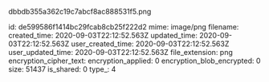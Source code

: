 dbbdb355a362c19c7abcf8ac888531f5.png

id: de599586f1414bc29fcab8cb25f222d2
mime: image/png
filename: 
created_time: 2020-09-03T22:12:52.563Z
updated_time: 2020-09-03T22:12:52.563Z
user_created_time: 2020-09-03T22:12:52.563Z
user_updated_time: 2020-09-03T22:12:52.563Z
file_extension: png
encryption_cipher_text: 
encryption_applied: 0
encryption_blob_encrypted: 0
size: 51437
is_shared: 0
type_: 4